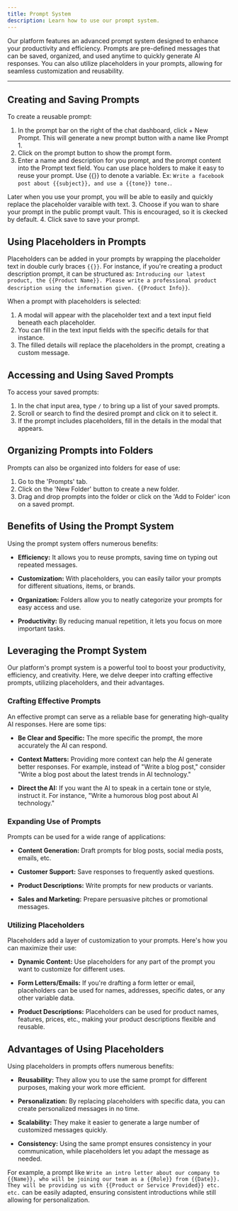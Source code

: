 ```yaml
---
title: Prompt System
description: Learn how to use our prompt system.
---
```


Our platform features an advanced prompt system designed to enhance your productivity and efficiency. Prompts are pre-defined messages that can be saved, organized, and used anytime to quickly generate AI responses. You can also utilize placeholders in your prompts, allowing for seamless customization and reusability.

---

## **Creating and Saving Prompts**

To create a reusable prompt:

1. In the prompt bar on the right of the chat dashboard, click + New Prompt. This will generate a new prompt button with a name like Prompt 1.
2. Click on the prompt button to show the prompt form.
3. Enter a name and description for you prompt, and the prompt content into the Prompt text field. You can use place holders to make it easy to reuse your prompt. Use {{}} to denote a variable. Ex: `Write a facebook post about {{subject}}, and use a {{tone}} tone.`. 

Later when you use your prompt, you will be able to easily and quickly replace the placeholder varaible with text.
3. Choose if  you wan to share your prompt in the public prompt vault. This is encouraged, so it is ckecked by default.
4. Click save to save your prompt.

## **Using Placeholders in Prompts**

Placeholders can be added in your prompts by wrapping the placeholder text in double curly braces `{{}}`. For instance, if you're creating a product description prompt, it can be structured as: `Introducing our latest product, the {{Product Name}}. Please write a professional product description using the information given. {{Product Info}}`.

When a prompt with placeholders is selected:

1. A modal will appear with the placeholder text and a text input field beneath each placeholder.
2. You can fill in the text input fields with the specific details for that instance.
3. The filled details will replace the placeholders in the prompt, creating a custom message.

## **Accessing and Using Saved Prompts**

To access your saved prompts:

1. In the chat input area, type `/` to bring up a list of your saved prompts.
2. Scroll or search to find the desired prompt and click on it to select it.
3. If the prompt includes placeholders, fill in the details in the modal that appears.

## **Organizing Prompts into Folders**

Prompts can also be organized into folders for ease of use:

1. Go to the 'Prompts' tab.
2. Click on the 'New Folder' button to create a new folder.
3. Drag and drop prompts into the folder or click on the 'Add to Folder' icon on a saved prompt.

## **Benefits of Using the Prompt System**

Using the prompt system offers numerous benefits:

- **Efficiency:** It allows you to reuse prompts, saving time on typing out repeated messages.

- **Customization:** With placeholders, you can easily tailor your prompts for different situations, items, or brands.

- **Organization:** Folders allow you to neatly categorize your prompts for easy access and use.

- **Productivity:** By reducing manual repetition, it lets you focus on more important tasks.


## **Leveraging the Prompt System**

Our platform's prompt system is a powerful tool to boost your productivity, efficiency, and creativity. Here, we delve deeper into crafting effective prompts, utilizing placeholders, and their advantages.

### **Crafting Effective Prompts**

An effective prompt can serve as a reliable base for generating high-quality AI responses. Here are some tips:

- **Be Clear and Specific:** The more specific the prompt, the more accurately the AI can respond.

- **Context Matters:** Providing more context can help the AI generate better responses. For example, instead of "Write a blog post," consider "Write a blog post about the latest trends in AI technology."

- **Direct the AI:** If you want the AI to speak in a certain tone or style, instruct it. For instance, "Write a humorous blog post about AI technology."

### **Expanding Use of Prompts**

Prompts can be used for a wide range of applications:

- **Content Generation:** Draft prompts for blog posts, social media posts, emails, etc.

- **Customer Support:** Save responses to frequently asked questions.

- **Product Descriptions:** Write prompts for new products or variants.

- **Sales and Marketing:** Prepare persuasive pitches or promotional messages.

### **Utilizing Placeholders**

Placeholders add a layer of customization to your prompts. Here's how you can maximize their use:

- **Dynamic Content:** Use placeholders for any part of the prompt you want to customize for different uses.

- **Form Letters/Emails:** If you're drafting a form letter or email, placeholders can be used for names, addresses, specific dates, or any other variable data.

- **Product Descriptions:** Placeholders can be used for product names, features, prices, etc., making your product descriptions flexible and reusable.

## **Advantages of Using Placeholders**

Using placeholders in prompts offers numerous benefits:

- **Reusability:** They allow you to use the same prompt for different purposes, making your work more efficient.

- **Personalization:** By replacing placeholders with specific data, you can create personalized messages in no time.

- **Scalability:** They make it easier to generate a large number of customized messages quickly.

- **Consistency:** Using the same prompt ensures consistency in your communication, while placeholders let you adapt the message as needed.

For example, a prompt like `Write an intro letter about our company to {{Name}}, who will be joining our team as a {{Role}} from {{Date}}. They will be providing us with {{Product or Service Provided}} etc. etc.` can be easily adapted, ensuring consistent introductions while still allowing for personalization.
